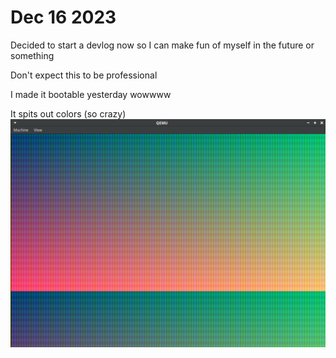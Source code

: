 # Dec 16 2023

Decided to start a devlog now so I can make fun of myself in the future or something

Don't expect this to be professional 

I made it bootable yesterday wowwww

It spits out colors (so crazy)
![colors wowwww](./colors.png)
